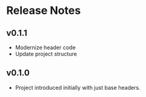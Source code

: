 # Release Notes

## v0.1.1
- Modernize header code
- Update project structure

## v0.1.0
- Project introduced initially with just base headers.

